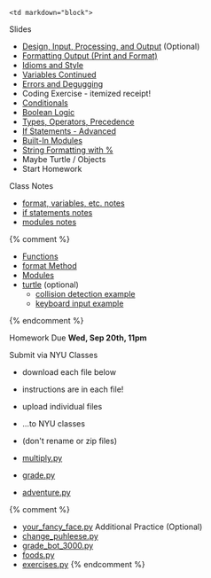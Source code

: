 	<td markdown="block">

Slides

* [Design, Input, Processing, and Output](slides/02/design-input-output.html) (Optional)
* [Formatting Output (Print and Format)](slides/02/formatting.html)
* [Idioms and Style](slides/02/idioms-style.html)
* [Variables Continued](slides/02/variables.html)
* [Errors and Degugging](slides/02/debugging.html)
* Coding Exercise - itemized receipt!
* [Conditionals](slides/02/review-conditionals.html)
* [Boolean Logic](slides/02/boolean-logic.html)
* [Types, Operators, Precedence](slides/02/types-operators-precedence.html)
* [If Statements - Advanced](slides/02/if-statements-advanced.html)
* [Built-In Modules](slides/02/modules.html)
* [String Formatting with %](slides/02/string-formatting.html)
* Maybe Turtle / Objects
* Start Homework

Class Notes

* [format, variables, etc. notes](resources/code/class02_notes.py)
* [if statements notes](resources/code/class02_if_notes.py)
* [modules notes](resources/code/class02_modules_notes.py)

{% comment %}
* [Functions](slides/02/functions.html)
* [format Method](slides/02/format-method.html)
* [Modules](slides/02/modules.html)
* [turtle](slides/02/turtle.html) (optional)
    * [collision detection example](resources/code/intersects.py)
    * [keyboard input example](resources/code/keys.py)

{% endcomment %}
</td>
	<td markdown="block">

<a name="homework2" id="homework2"></a>

Homework Due __Wed, Sep 20th, 11pm__

Submit via NYU Classes

* download each file below
* instructions are in each file!
* upload individual files
* ...to NYU classes
* (don't rename or zip files)

* [multiply.py](assignments/hw02/multiply.py) 
* [grade.py](assignments/hw02/grade.py) 
* [adventure.py](assignments/hw02/adventure.py) 

{% comment %}
* [your_fancy_face.py](assignments/hw02/your_fancy_face.py) 
Additional Practice (Optional)
* [change_puhleese.py](assignments/hw02/change_puhleese.py) 
* [grade_bot_3000.py](assignments/hw01/grade_bot_3000.py)
* [foods.py](assignments/hw01/foods.py)
* [exercises.py](assignments/hw01/exercises.py)
{% endcomment %}

</td>
